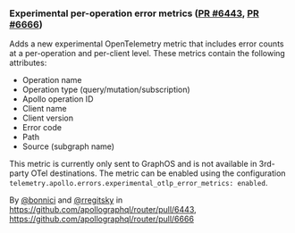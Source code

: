### Experimental per-operation error metrics ([PR #6443](https://github.com/apollographql/router/pull/6443), [PR #6666](https://github.com/apollographql/router/pull/6666))

Adds a new experimental OpenTelemetry metric that includes error counts at a per-operation and per-client level. These metrics contain the following attributes:
* Operation name
* Operation type (query/mutation/subscription)
* Apollo operation ID
* Client name
* Client version
* Error code
* Path
* Source (subgraph name)

This metric is currently only sent to GraphOS and is not available in 3rd-party OTel destinations. The metric can be enabled using the configuration `telemetry.apollo.errors.experimental_otlp_error_metrics: enabled`.

By [@bonnici](https://github.com/bonnici) and [@rregitsky](https://gihub.com/rregitsky) in https://github.com/apollographql/router/pull/6443, https://github.com/apollographql/router/pull/6666
